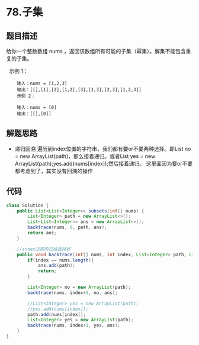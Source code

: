 # 78.子集

## 题目描述
给你一个整数数组 nums ，返回该数组所有可能的子集（幂集）。解集不能包含重复的子集。

 
        示例 1：

        输入：nums = [1,2,3]
        输出：[[],[1],[2],[1,2],[3],[1,3],[2,3],[1,2,3]]
        示例 2：

        输入：nums = [0]
        输出：[[],[0]]


## 解题思路
* 递归回溯
遍历到index位置的字符串，我们都有要or不要两种选择。即List<Integer> no = new ArrayList(path)，那么接着递归。或者List<Integer> yes = new ArrayList(path);yes.add(nums[index]);然后接着递归。
这里面因为要or不要都考虑到了，其实没有回溯的操作

## 代码
```java
class Solution {
    public List<List<Integer>> subsets(int[] nums) {
        List<Integer> path = new ArrayList<>();
        List<List<Integer>> ans = new ArrayList<>();
        backtrace(nums, 0, path, ans);
        return ans;
    }

    //index之前的已经选择好
    public void backtrace(int[] nums, int index, List<Integer> path, List<List<Integer>> ans){
        if(index == nums.length){
            ans.add(path);
            return;
        }

        List<Integer> no = new ArrayList(path);
        backtrace(nums, index+1, no, ans);

        //List<Integer> yes = new ArrayList(path);
        //yes.add(nums[index]);
        path.add(nums[index]);
        List<Integer> yes = new ArrayList(path);
        backtrace(nums, index+1, yes, ans);
    }
}
```
